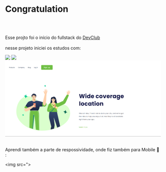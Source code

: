 <h1>Congratulation</h1>
<br>
<br>

Esse projto foi o início do fullstack do <a href="https://rodolfomori.com.br/devclub">DevClub</a>
<br>
<br>
nesse projeto iniciei  os estudos com:  <br>

<img  src= "https://img.shields.io/badge/HTML5-E34F26?style=for-the-badge&logo=html5&logoColor=white"/>  

<img src= "https://img.shields.io/badge/CSS-239120?&style=for-the-badge&logo=css3&logoColor=white"/>

<img src="https://raw.githubusercontent.com/soarespeter/Congratulation/dbc0470ffcd2019af903a144384add4f98875c82/desktop.png"/>
<br>
<br>

Aprendi também a parte de respossividade, onde fiz também para Mobile :iphone: :

<img src=">



